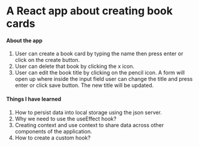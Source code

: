 # A React app about creating book cards

#### About the app
1. User can create a book card by typing the name then press enter or click on the create button.
2. User can delete that book by clicking the x icon.
3. User can edit the book title by clicking on the pencil icon. A form will open up where inside the input field user can change the title and press enter or click save button. The new title will be updated. 

#### Things I have learned
1. How to persist data into local storage using the json server.
2. Why we need to use the useEffect hook?
3. Creating context and use context to share data across other components of the application.
4. How to create a custom hook?